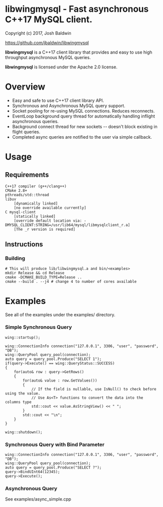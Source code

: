 libwingmysql - Fast asynchronous C++17 MySQL client.
====================================================

Copyright (c) 2017, Josh Baldwin

https://github.com/jbaldwin/libwingmysql

**libwingmysql** is a C++17 client library that provides and easy to use high throughput asynchronous MySQL queries.

**libwingmysql** is licensed under the Apache 2.0 license.

# Overview #
* Easy and safe to use C++17 client library API.
* Synchronous and Asynchronous MySQL query support.
* Socket pooling for re-using MySQL connections.  Reduces reconnects.
* EventLoop background query thread for automatically handling inflight asynchronous queries.
* Background connect thread for new sockets -- doesn't block existing in flight queries.
* Completed async queries are notified to the user via simple callback.

# Usage #

## Requirements
    C++17 compiler (g++/clang++)
    CMake 2.8+
    pthreads/std::thread
    libuv
        [dynamically linked]
        [no override available currently]
    C mysql-client
        [statically linked]
        [override default location via: -DMYSQL_CLIENT:STRING=/usr/lib64/mysql/libmysqlclient_r.a]
        [The _r version is required]

## Instructions

### Building
    # This will produce lib/libwingmysql.a and bin/<examples>
    mkdir Release && cd Release
    cmake -DCMAKE_BUILD_TYPE=Release ..
    cmake --build . --j4 # change 4 to number of cores available

# Examples

See all of the examples under the examples/ directory.

### Simple Synchronous Query
    wing::startup();
    
    wing::ConnectionInfo connection("127.0.0.1", 3306, "user", "password", "DB");
    wing::QueryPool query_pool(connection);
    auto query = query_pool.Produce("SELECT 1");
    if(query->Execute() == wing::QueryStatus::SUCCESS)
    {
        for(auto& row : query->GetRows()
        {
            for(auto& value : row.GetValues())
            {
                // If the field is nullable, use IsNull() to check before using the value.
                // Use As<T> functions to convert the data into the columns type
                std::cout << value.AsStringView() << " ";
            }
            std::cout << "\n";
        }
    }
    
    wing::shutdown();

### Synchronous Query with Bind Parameter
    wing::ConnectionInfo connection("127.0.0.1", 3306, "user", "password", "DB");
    wing::QueryPool query_pool(connection);
    auto query = query_pool.Produce("SELECT ?");
    query->BindUInt64(12345);
    query->Execute();

### Asynchronous Query

See examples/async_simple.cpp


